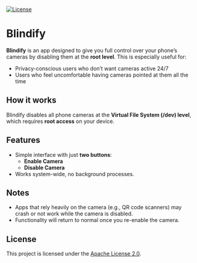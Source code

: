 [![License](https://img.shields.io/badge/License-Apache_2.0-blue.svg)](LICENSE)
# Blindify  
**Blindify** is an app designed to give you full control over your phone’s cameras by disabling them at the **root level**. This is especially useful for:  
- Privacy-conscious users who don’t want cameras active 24/7  
- Users who feel uncomfortable having cameras pointed at them all the time  

## How it works  
Blindify disables all phone cameras at the **Virtual File System (/dev) level**, which requires **root access** on your device.  

## Features  
- Simple interface with just **two buttons**:  
  - **Enable Camera**  
  - **Disable Camera**  
- Works system-wide, no background processes.  

## Notes  
- Apps that rely heavily on the camera (e.g., QR code scanners) may crash or not work while the camera is disabled.  
- Functionality will return to normal once you re-enable the camera.  

## License

This project is licensed under the [Apache License 2.0](LICENSE).
